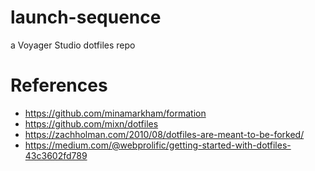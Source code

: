 # launch-sequence
a Voyager Studio dotfiles repo

# References
- https://github.com/minamarkham/formation
- https://github.com/mixn/dotfiles
- https://zachholman.com/2010/08/dotfiles-are-meant-to-be-forked/
- https://medium.com/@webprolific/getting-started-with-dotfiles-43c3602fd789
